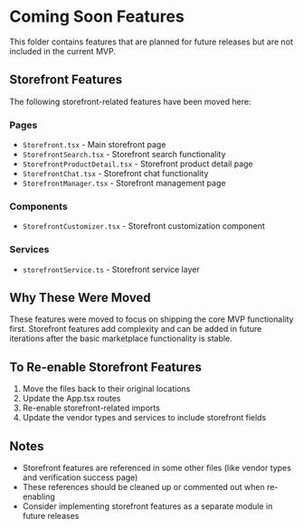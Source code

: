 # Coming Soon Features

This folder contains features that are planned for future releases but are not included in the current MVP.

## Storefront Features

The following storefront-related features have been moved here:

### Pages
- `Storefront.tsx` - Main storefront page
- `StorefrontSearch.tsx` - Storefront search functionality
- `StorefrontProductDetail.tsx` - Storefront product detail page
- `StorefrontChat.tsx` - Storefront chat functionality
- `StorefrontManager.tsx` - Storefront management page

### Components
- `StorefrontCustomizer.tsx` - Storefront customization component

### Services
- `storefrontService.ts` - Storefront service layer

## Why These Were Moved

These features were moved to focus on shipping the core MVP functionality first. Storefront features add complexity and can be added in future iterations after the basic marketplace functionality is stable.

## To Re-enable Storefront Features

1. Move the files back to their original locations
2. Update the App.tsx routes
3. Re-enable storefront-related imports
4. Update the vendor types and services to include storefront fields

## Notes

- Storefront features are referenced in some other files (like vendor types and verification success page)
- These references should be cleaned up or commented out when re-enabling
- Consider implementing storefront features as a separate module in future releases

